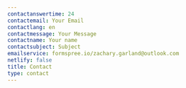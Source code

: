```yaml
---
contactanswertime: 24
contactemail: Your Email
contactlang: en
contactmessage: Your Message
contactname: Your name
contactsubject: Subject
emailservice: formspree.io/zachary.garland@outlook.com
netlify: false
title: Contact
type: contact
---
```

